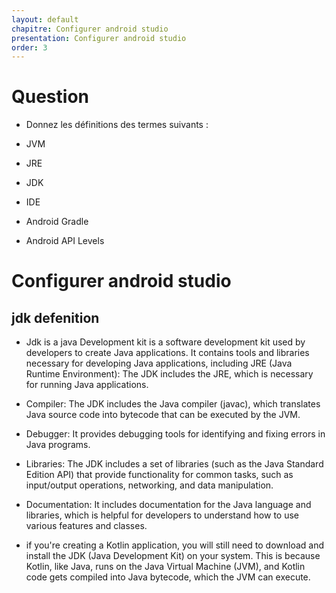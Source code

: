 ```yaml
---
layout: default
chapitre: Configurer android studio
presentation: Configurer android studio
order: 3
---
```


# Question


- Donnez les définitions des termes suivants :

- JVM
- JRE
- JDK
- IDE
- Android Gradle
- Android API Levels


# Configurer android studio

## jdk defenition


- Jdk is a java Development kit is a software development kit used by developers to create Java applications. It contains tools and libraries necessary for developing Java applications, including
    JRE (Java Runtime Environment): The JDK includes the JRE, which is necessary for running Java applications.

- Compiler: The JDK includes the Java compiler (javac), which translates Java source code into bytecode that can be executed by the JVM.

- Debugger: It provides debugging tools for identifying and fixing errors in Java programs.

- Libraries: The JDK includes a set of libraries (such as the Java Standard Edition API) that provide functionality for common tasks, such as input/output operations, networking, and data manipulation.

- Documentation: It includes documentation for the Java language and libraries, which is helpful for developers to understand how to use various features and classes.

- if you're creating a Kotlin application, you will still need to download and install the JDK (Java Development Kit) on your system. This is because Kotlin, like Java, runs on the Java Virtual Machine (JVM), and Kotlin code gets compiled into Java bytecode, which the JVM can execute.